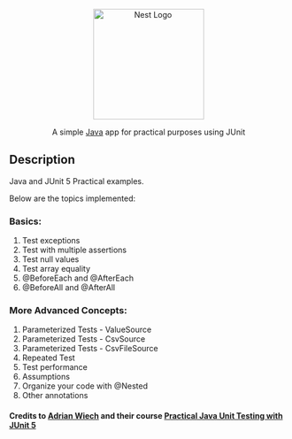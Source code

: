 <p align="center">
  <a href="https://www.java.com" target="blank"><img src="https://upload.wikimedia.org/wikipedia/en/thumb/3/30/Java_programming_language_logo.svg/300px-Java_programming_language_logo.svg.png" width="200" alt="Nest Logo" /></a>
</p>

<p align="center">
    A simple <a href="https://www.java.com" target="_blank">Java</a> app for practical purposes using JUnit
</p>

## Description

Java and JUnit 5 Practical examples.

Below are the topics implemented:

### Basics:
1. Test exceptions
2. Test with multiple assertions
3. Test null values
4. Test array equality
5. @BeforeEach and @AfterEach
6. @BeforeAll and @AfterAll

### More Advanced Concepts:
1. Parameterized Tests - ValueSource
2. Parameterized Tests - CsvSource
3. Parameterized Tests - CsvFileSource
4. Repeated Test
5. Test performance
6. Assumptions
7. Organize your code with @Nested
8. Other annotations

#### Credits to [Adrian Wiech](https://www.udemy.com/user/adrian-wiech/) and their course [Practical Java Unit Testing with JUnit 5](https://www.udemy.com/course/junit5-for-beginners/)